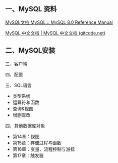 ## 一、MySQL 资料

[MySQL文档 MySQL :: MySQL 8.0 Reference Manual](https://dev.mysql.com/doc/refman/8.0/en/)

[MySQL 中文文档 | MySQL 中文文档 (gitcode.net)](https://docs.gitcode.net/mysql/guide/)

## 二、MySQL安装





三、客户端



四、配置







三、SQL语言

- 类型系统
- 运算符和函数
- 查询&视图
- 增删查改

四、其他数据库对象

- 第14章：视图
- 第15章：存储过程与函数
- 第16章：变量、流程控制与游标
- 第17章：触发器







